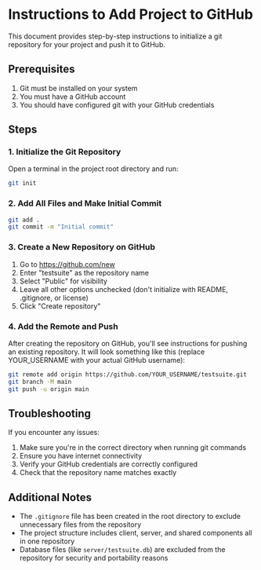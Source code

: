 # Instructions to Add Project to GitHub

This document provides step-by-step instructions to initialize a git repository for your project and push it to GitHub.

## Prerequisites

1. Git must be installed on your system
2. You must have a GitHub account
3. You should have configured git with your GitHub credentials

## Steps

### 1. Initialize the Git Repository

Open a terminal in the project root directory and run:

```bash
git init
```

### 2. Add All Files and Make Initial Commit

```bash
git add .
git commit -m "Initial commit"
```

### 3. Create a New Repository on GitHub

1. Go to https://github.com/new
2. Enter "testsuite" as the repository name
3. Select "Public" for visibility
4. Leave all other options unchecked (don't initialize with README, .gitignore, or license)
5. Click "Create repository"

### 4. Add the Remote and Push

After creating the repository on GitHub, you'll see instructions for pushing an existing repository. It will look something like this (replace YOUR_USERNAME with your actual GitHub username):

```bash
git remote add origin https://github.com/YOUR_USERNAME/testsuite.git
git branch -M main
git push -u origin main
```

## Troubleshooting

If you encounter any issues:

1. Make sure you're in the correct directory when running git commands
2. Ensure you have internet connectivity
3. Verify your GitHub credentials are correctly configured
4. Check that the repository name matches exactly

## Additional Notes

- The `.gitignore` file has been created in the root directory to exclude unnecessary files from the repository
- The project structure includes client, server, and shared components all in one repository
- Database files (like `server/testsuite.db`) are excluded from the repository for security and portability reasons